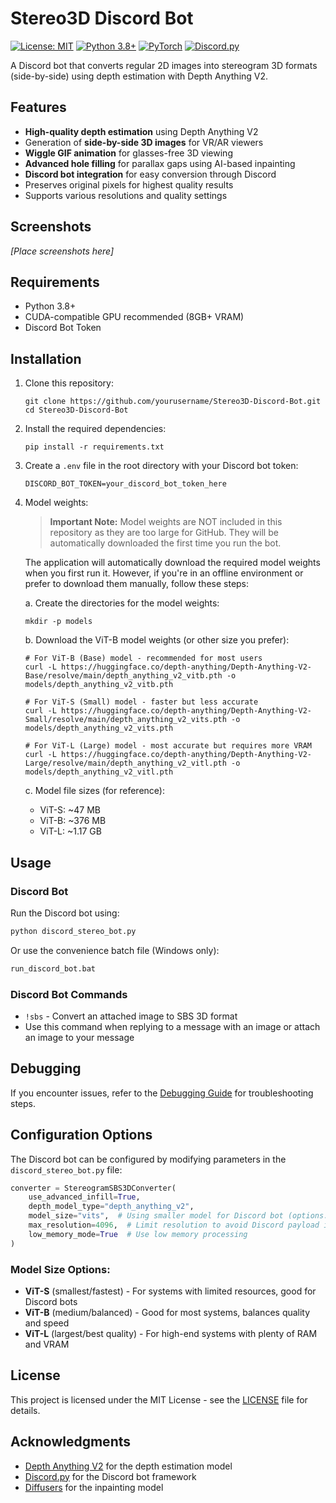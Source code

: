 # Stereo3D Discord Bot

[![License: MIT](https://img.shields.io/badge/License-MIT-yellow.svg)](https://opensource.org/licenses/MIT)
[![Python 3.8+](https://img.shields.io/badge/python-3.8+-blue.svg)](https://www.python.org/downloads/)
[![PyTorch](https://img.shields.io/badge/PyTorch-%23EE4C2C.svg?style=flat&logo=PyTorch&logoColor=white)](https://pytorch.org/)
[![Discord.py](https://img.shields.io/badge/discord.py-2.3.0+-blue.svg)](https://discordpy.readthedocs.io/)

A Discord bot that converts regular 2D images into stereogram 3D formats (side-by-side) using depth estimation with Depth Anything V2.

## Features

- **High-quality depth estimation** using Depth Anything V2
- Generation of **side-by-side 3D images** for VR/AR viewers
- **Wiggle GIF animation** for glasses-free 3D viewing
- **Advanced hole filling** for parallax gaps using AI-based inpainting
- **Discord bot integration** for easy conversion through Discord
- Preserves original pixels for highest quality results
- Supports various resolutions and quality settings

## Screenshots

*[Place screenshots here]*

## Requirements

- Python 3.8+
- CUDA-compatible GPU recommended (8GB+ VRAM)
- Discord Bot Token

## Installation

1. Clone this repository:
   ```
   git clone https://github.com/yourusername/Stereo3D-Discord-Bot.git
   cd Stereo3D-Discord-Bot
   ```

2. Install the required dependencies:
   ```
   pip install -r requirements.txt
   ```

3. Create a `.env` file in the root directory with your Discord bot token:
   ```
   DISCORD_BOT_TOKEN=your_discord_bot_token_here
   ```

4. Model weights:
   
   > **Important Note:** Model weights are NOT included in this repository as they are too large for GitHub. They will be automatically downloaded the first time you run the bot.
   
   The application will automatically download the required model weights when you first run it. However, if you're in an offline environment or prefer to download them manually, follow these steps:
   
   a. Create the directories for the model weights:
   ```
   mkdir -p models
   ```
   
   b. Download the ViT-B model weights (or other size you prefer):
   ```
   # For ViT-B (Base) model - recommended for most users
   curl -L https://huggingface.co/depth-anything/Depth-Anything-V2-Base/resolve/main/depth_anything_v2_vitb.pth -o models/depth_anything_v2_vitb.pth
   
   # For ViT-S (Small) model - faster but less accurate
   curl -L https://huggingface.co/depth-anything/Depth-Anything-V2-Small/resolve/main/depth_anything_v2_vits.pth -o models/depth_anything_v2_vits.pth
   
   # For ViT-L (Large) model - most accurate but requires more VRAM
   curl -L https://huggingface.co/depth-anything/Depth-Anything-V2-Large/resolve/main/depth_anything_v2_vitl.pth -o models/depth_anything_v2_vitl.pth
   ```
   
   c. Model file sizes (for reference):
   - ViT-S: ~47 MB
   - ViT-B: ~376 MB
   - ViT-L: ~1.17 GB

## Usage

### Discord Bot

Run the Discord bot using:

```bash
python discord_stereo_bot.py
```

Or use the convenience batch file (Windows only):

```bash
run_discord_bot.bat
```

### Discord Bot Commands

- `!sbs` - Convert an attached image to SBS 3D format
- Use this command when replying to a message with an image or attach an image to your message

## Debugging

If you encounter issues, refer to the [Debugging Guide](docs/DEBUGGING_GUIDE.md) for troubleshooting steps.

## Configuration Options

The Discord bot can be configured by modifying parameters in the `discord_stereo_bot.py` file:

```python
converter = StereogramSBS3DConverter(
    use_advanced_infill=True,
    depth_model_type="depth_anything_v2",
    model_size="vits",  # Using smaller model for Discord bot (options: vits, vitb, vitl)
    max_resolution=4096,  # Limit resolution to avoid Discord payload issues
    low_memory_mode=True  # Use low memory processing
)
```

### Model Size Options:

- **ViT-S** (smallest/fastest) - For systems with limited resources, good for Discord bots
- **ViT-B** (medium/balanced) - Good for most systems, balances quality and speed
- **ViT-L** (largest/best quality) - For high-end systems with plenty of RAM and VRAM

## License

This project is licensed under the MIT License - see the [LICENSE](LICENSE) file for details.

## Acknowledgments

- [Depth Anything V2](https://github.com/depth-anything/depth-anything) for the depth estimation model
- [Discord.py](https://github.com/Rapptz/discord.py) for the Discord bot framework
- [Diffusers](https://github.com/huggingface/diffusers) for the inpainting model